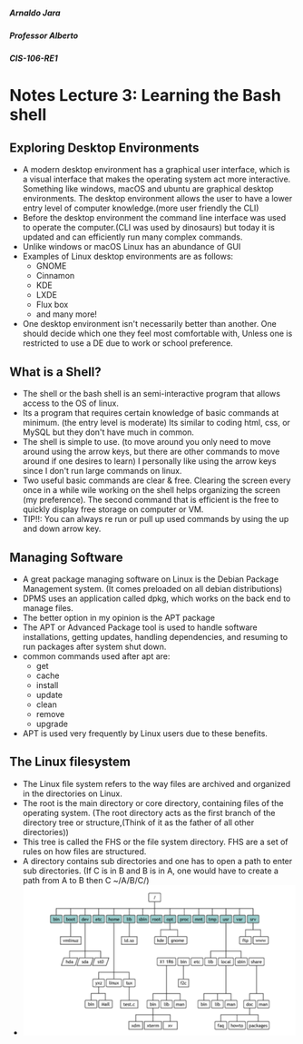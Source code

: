 ##### Arnaldo Jara

##### Professor Alberto

##### CIS-106-RE1

# Notes Lecture 3: Learning the Bash shell

## Exploring Desktop Environments
* A modern desktop environment has a graphical user interface, which is a visual interface that makes the operating system act more interactive. Something like windows, macOS and ubuntu are graphical desktop environments. The desktop environment allows the user to have a lower entry level of computer knowledge.(more user friendly the CLI)
* Before the desktop environment the command line interface was used to operate the computer.(CLI was used by dinosaurs) but today it is updated and can efficiently run many complex commands. 
* Unlike windows or macOS Linux has an abundance of GUI 
* Examples of Linux desktop environments are as follows:
  - GNOME
  - Cinnamon
  - KDE
  - LXDE
  - Flux box
  - and many more!
* One desktop environment isn't necessarily better than another. One should decide which one they feel most comfortable with, Unless one is restricted to use a DE due to work or school preference. 
## What is a Shell?
* The shell or the bash shell is an semi-interactive program that allows access to the OS of linux.
* Its a program that requires certain knowledge of basic commands at minimum. (the entry level is moderate) Its similar to coding html, css, or MySQL but they don't have much in common.  
* The shell is simple to use. (to move around you only need to move around using the arrow keys, but there are other commands to move around if one desires to learn) I personally like using the arrow keys since I don't run large commands on linux.
* Two useful basic commands are clear & free. Clearing the screen every once in a while wile working on the shell helps organizing the screen (my preference). The second command that is efficient is the free to quickly display free storage on computer or VM. 
* TIP!!: You can always re run or pull up used commands by using the up and down arrow key.

## Managing Software
* A great package managing software on Linux is the Debian Package Management system. (It comes preloaded on all debian distributions)
* DPMS uses an application called dpkg, which works on the back end to manage files.
* The better option in my opinion is the APT package
* The APT or Advanced Package tool is used to handle software installations, getting updates, handling dependencies, and resuming to run packages after system shut down.  
* common commands used after apt are:
  - get
  - cache
  - install
  - update
  - clean
  - remove
  - upgrade
* APT is used very frequently by Linux users due to these benefits.

## The Linux filesystem
* The Linux file system refers to the way files are archived and organized in the directories on Linux.
* The root is the main directory or core directory, containing files of the operating system. (The root directory acts as the first branch of the directory tree or structure,(Think of it as the father of all other directories))
*  This tree is called the FHS or the file system directory. FHS are a set of rules on how files are structured.
*  A directory contains sub directories and one has to open a path to enter sub directories. (If C is in B and B is in A, one would have to create a path from A to B then C ~/A/B/C/)
* ![x](/imgs/FinalPics/root.png) 
